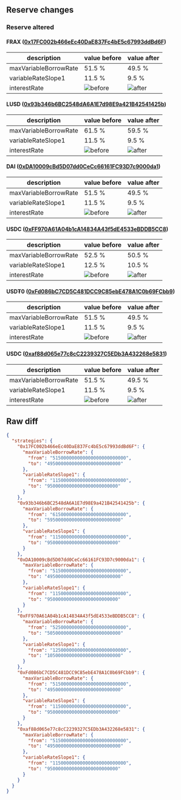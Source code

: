 ## Reserve changes

### Reserve altered

#### FRAX ([0x17FC002b466eEc40DaE837Fc4bE5c67993ddBd6F](https://arbiscan.io/address/0x17FC002b466eEc40DaE837Fc4bE5c67993ddBd6F))

| description | value before | value after |
| --- | --- | --- |
| maxVariableBorrowRate | 51.5 % | 49.5 % |
| variableRateSlope1 | 11.5 % | 9.5 % |
| interestRate | ![before](https://dash.onaave.com/api/static?variableRateSlope1=115000000000000000000000000&variableRateSlope2=400000000000000000000000000&optimalUsageRatio=900000000000000000000000000&baseVariableBorrowRate=0&maxVariableBorrowRate=515000000000000000000000000) | ![after](https://dash.onaave.com/api/static?variableRateSlope1=95000000000000000000000000&variableRateSlope2=400000000000000000000000000&optimalUsageRatio=900000000000000000000000000&baseVariableBorrowRate=0&maxVariableBorrowRate=495000000000000000000000000) |

#### LUSD ([0x93b346b6BC2548dA6A1E7d98E9a421B42541425b](https://arbiscan.io/address/0x93b346b6BC2548dA6A1E7d98E9a421B42541425b))

| description | value before | value after |
| --- | --- | --- |
| maxVariableBorrowRate | 61.5 % | 59.5 % |
| variableRateSlope1 | 11.5 % | 9.5 % |
| interestRate | ![before](https://dash.onaave.com/api/static?variableRateSlope1=115000000000000000000000000&variableRateSlope2=500000000000000000000000000&optimalUsageRatio=800000000000000000000000000&baseVariableBorrowRate=0&maxVariableBorrowRate=615000000000000000000000000) | ![after](https://dash.onaave.com/api/static?variableRateSlope1=95000000000000000000000000&variableRateSlope2=500000000000000000000000000&optimalUsageRatio=800000000000000000000000000&baseVariableBorrowRate=0&maxVariableBorrowRate=595000000000000000000000000) |

#### DAI ([0xDA10009cBd5D07dd0CeCc66161FC93D7c9000da1](https://arbiscan.io/address/0xDA10009cBd5D07dd0CeCc66161FC93D7c9000da1))

| description | value before | value after |
| --- | --- | --- |
| maxVariableBorrowRate | 51.5 % | 49.5 % |
| variableRateSlope1 | 11.5 % | 9.5 % |
| interestRate | ![before](https://dash.onaave.com/api/static?variableRateSlope1=115000000000000000000000000&variableRateSlope2=400000000000000000000000000&optimalUsageRatio=900000000000000000000000000&baseVariableBorrowRate=0&maxVariableBorrowRate=515000000000000000000000000) | ![after](https://dash.onaave.com/api/static?variableRateSlope1=95000000000000000000000000&variableRateSlope2=400000000000000000000000000&optimalUsageRatio=900000000000000000000000000&baseVariableBorrowRate=0&maxVariableBorrowRate=495000000000000000000000000) |

#### USDC ([0xFF970A61A04b1cA14834A43f5dE4533eBDDB5CC8](https://arbiscan.io/address/0xFF970A61A04b1cA14834A43f5dE4533eBDDB5CC8))

| description | value before | value after |
| --- | --- | --- |
| maxVariableBorrowRate | 52.5 % | 50.5 % |
| variableRateSlope1 | 12.5 % | 10.5 % |
| interestRate | ![before](https://dash.onaave.com/api/static?variableRateSlope1=125000000000000000000000000&variableRateSlope2=400000000000000000000000000&optimalUsageRatio=900000000000000000000000000&baseVariableBorrowRate=0&maxVariableBorrowRate=525000000000000000000000000) | ![after](https://dash.onaave.com/api/static?variableRateSlope1=105000000000000000000000000&variableRateSlope2=400000000000000000000000000&optimalUsageRatio=900000000000000000000000000&baseVariableBorrowRate=0&maxVariableBorrowRate=505000000000000000000000000) |

#### USD₮0 ([0xFd086bC7CD5C481DCC9C85ebE478A1C0b69FCbb9](https://arbiscan.io/address/0xFd086bC7CD5C481DCC9C85ebE478A1C0b69FCbb9))

| description | value before | value after |
| --- | --- | --- |
| maxVariableBorrowRate | 51.5 % | 49.5 % |
| variableRateSlope1 | 11.5 % | 9.5 % |
| interestRate | ![before](https://dash.onaave.com/api/static?variableRateSlope1=115000000000000000000000000&variableRateSlope2=400000000000000000000000000&optimalUsageRatio=900000000000000000000000000&baseVariableBorrowRate=0&maxVariableBorrowRate=515000000000000000000000000) | ![after](https://dash.onaave.com/api/static?variableRateSlope1=95000000000000000000000000&variableRateSlope2=400000000000000000000000000&optimalUsageRatio=900000000000000000000000000&baseVariableBorrowRate=0&maxVariableBorrowRate=495000000000000000000000000) |

#### USDC ([0xaf88d065e77c8cC2239327C5EDb3A432268e5831](https://arbiscan.io/address/0xaf88d065e77c8cC2239327C5EDb3A432268e5831))

| description | value before | value after |
| --- | --- | --- |
| maxVariableBorrowRate | 51.5 % | 49.5 % |
| variableRateSlope1 | 11.5 % | 9.5 % |
| interestRate | ![before](https://dash.onaave.com/api/static?variableRateSlope1=115000000000000000000000000&variableRateSlope2=400000000000000000000000000&optimalUsageRatio=900000000000000000000000000&baseVariableBorrowRate=0&maxVariableBorrowRate=515000000000000000000000000) | ![after](https://dash.onaave.com/api/static?variableRateSlope1=95000000000000000000000000&variableRateSlope2=400000000000000000000000000&optimalUsageRatio=900000000000000000000000000&baseVariableBorrowRate=0&maxVariableBorrowRate=495000000000000000000000000) |

## Raw diff

```json
{
  "strategies": {
    "0x17FC002b466eEc40DaE837Fc4bE5c67993ddBd6F": {
      "maxVariableBorrowRate": {
        "from": "515000000000000000000000000",
        "to": "495000000000000000000000000"
      },
      "variableRateSlope1": {
        "from": "115000000000000000000000000",
        "to": "95000000000000000000000000"
      }
    },
    "0x93b346b6BC2548dA6A1E7d98E9a421B42541425b": {
      "maxVariableBorrowRate": {
        "from": "615000000000000000000000000",
        "to": "595000000000000000000000000"
      },
      "variableRateSlope1": {
        "from": "115000000000000000000000000",
        "to": "95000000000000000000000000"
      }
    },
    "0xDA10009cBd5D07dd0CeCc66161FC93D7c9000da1": {
      "maxVariableBorrowRate": {
        "from": "515000000000000000000000000",
        "to": "495000000000000000000000000"
      },
      "variableRateSlope1": {
        "from": "115000000000000000000000000",
        "to": "95000000000000000000000000"
      }
    },
    "0xFF970A61A04b1cA14834A43f5dE4533eBDDB5CC8": {
      "maxVariableBorrowRate": {
        "from": "525000000000000000000000000",
        "to": "505000000000000000000000000"
      },
      "variableRateSlope1": {
        "from": "125000000000000000000000000",
        "to": "105000000000000000000000000"
      }
    },
    "0xFd086bC7CD5C481DCC9C85ebE478A1C0b69FCbb9": {
      "maxVariableBorrowRate": {
        "from": "515000000000000000000000000",
        "to": "495000000000000000000000000"
      },
      "variableRateSlope1": {
        "from": "115000000000000000000000000",
        "to": "95000000000000000000000000"
      }
    },
    "0xaf88d065e77c8cC2239327C5EDb3A432268e5831": {
      "maxVariableBorrowRate": {
        "from": "515000000000000000000000000",
        "to": "495000000000000000000000000"
      },
      "variableRateSlope1": {
        "from": "115000000000000000000000000",
        "to": "95000000000000000000000000"
      }
    }
  }
}
```